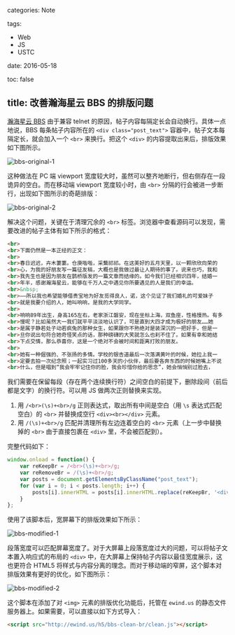 categories: Note

tags:

- Web
- JS
- USTC

date:  2016-05-18

toc: false

title: 改善瀚海星云 BBS 的排版问题
---

[瀚海星云 BBS](http://bbs.ustc.edu.cn) 由于兼容 telnet 的原因，帖子内容每隔定长会自动换行。<!--more-->具体一点地说，BBS 每条帖子内容所在的 `<div class="post_text">` 容器中，帖子文本每隔定长，就会加入一个 `<br>` 来换行。把这个 `<div>` 的内容提取出来后，排版效果如下图所示。

<!--more-->

![bbs-original-1](http://7u2gqx.com1.z0.glb.clouddn.com/ustc-bbs-1.png)

这种做法在 PC 端 viewport 宽度较大时，虽然可以整齐地断行，但右侧存在一段诡异的空白。而在移动端 viewport 宽度较小时，由 `<br>` 分隔的行会被进一步断行，出现如下图所示的奇葩排版：

![bbs-original-2](http://7u2gqx.com1.z0.glb.clouddn.com/ustc-bbs-2.png)

解决这个问题，关键在于清理冗余的 `<br>` 标签。浏览器中查看源码可以发现，需要改进的帖子主体有如下所示的格式：

``` html
<br>
<br>下面仍然是一本正经的正文：
<br>
<br>春日迟迟，卉木萋萋。仓庚喈喈，采蘩祁祁。在这美好的五月天里，以一颗欣欣向荣的
<br>心，为我的好朋友写一篇征友稿，大概也是我做过最让人期待的事了。说来也巧，我和
<br>我先生也是因为朋友在鹊桥版发的一篇文章而结缘的。如今我们已经相识四年，结婚一
<br>年半，感谢瀚海星云，能够在千万人之中遇见你所要遇见的人是我们的幸运。
<br>&nbsp;
<br>——所以我也希望能够借贵宝地为好友觅得良人，诺，这个见证了我们婚礼的可爱妹子
<br>就是我要介绍的人，她叫响响，是我的大学同学。
<br>
<br>响响89年出生，身高165左右，老家浙江磐安，现在坐标上海，双鱼座，性格慢热。有多
<br>慢呢？比如虽然大一我们就平平淡淡地认识了，可是直到大四才成为极好的朋友……她
<br>是属于静若处子动若疯兔的那种女生，如果跟你不熟绝对是装深沉的一把好手，但是一
<br>旦你说出句符合她奇怪笑点的话，那种磅礴的大笑就怎么也刹不住了。如果有幸和她结
<br>下点交情，那么恭喜你，这是一个绝对不会被时间和距离打败的朋友。
<br>
<br>她有一种倔强的、不张扬的多情。学校的银杏道最后一次落满黄叶的时候，她拉上我一
<br>定要去拍一次纪念照；一起实习过100多天的小伙伴，最后要各奔东西的时候她嘴上不说
<br>什么，但是唱到“我会牢牢记住你的脸，我会珍惜你给的思念”，她会悄悄别过脸去，
```

我们需要在保留每段（存在两个连续换行符）之间空白的前提下，删除段间（前后都是文字）的换行符。可以用 JS 做两次正则替换来实现。

1. 用 `/<br>(\s)+<br>/g` 正则表达式，取出所有中间是空白（用 `\s` 表达式匹配空白）的 `<br>` 并替换成空行 `<div><br></div>` 元素。
2. 用 `/(\s)+<br>/g` 匹配并清理所有左边连着空白的 `<br>` 元素（上一步中替换掉的 `<br>` 由于直接包裹在 `<div>` 里，不会被匹配到）。

完整代码如下：

``` js
window.onload = function() {
    var reKeepBr = /<br>(\s)+<br>/g;
    var reRemoveBr = /(\s)+<br>/g;
    var posts = document.getElementsByClassName("post_text");
    for (var i = 0; i < posts.length; i++) {
        posts[i].innerHTML = posts[i].innerHTML.replace(reKeepBr, '<div><br></div>').replace(reRemoveBr, '');
    }
};
```

使用了该脚本后，宽屏幕下的排版效果如下所示：

![bbs-modified-1](http://7u2gqx.com1.z0.glb.clouddn.com/ustc-bbs-4.png)

段落宽度可以匹配屏幕宽度了。对于大屏幕上段落宽度过大的问题，可以将帖子文本置入响应式的布局的 `<div>` 中，在大屏幕上保持帖子内容以最佳宽度展示，这也更符合 HTML5 将样式与内容分离的理念。而对于移动端的窄屏，这个脚本对排版效果有更好的优化，如下图所示：

![bbs-modified-2](http://7u2gqx.com1.z0.glb.clouddn.com/ustc-bbs-3.png)

这个脚本在添加了对 `<img>` 元素的排版优化功能后，托管在 `ewind.us` 的静态文件服务器上。如果需要，可以直接以如下方式导入：

``` html
<script src="http://ewind.us/h5/bbs-clean-br/clean.js"></script>
```
